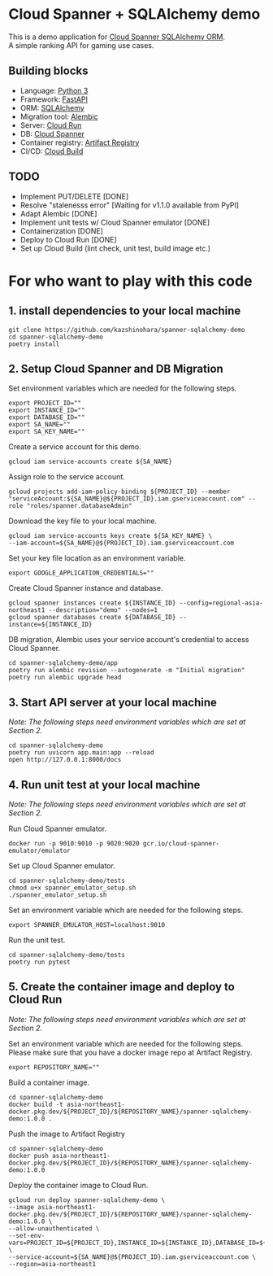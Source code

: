 # Cloud Spanner + SQLAlchemy demo 
This is a demo application for [Cloud Spanner SQLAlchemy ORM](https://github.com/googleapis/python-spanner-sqlalchemy).  
A simple ranking API for gaming use cases.

## Building blocks
* Language: [Python 3](https://docs.python.org/3/)
* Framework: [FastAPI](https://fastapi.tiangolo.com/)
* ORM: [SQLAlchemy](https://www.sqlalchemy.org/)
* Migration tool: [Alembic](https://alembic.sqlalchemy.org/en/latest/)
* Server: [Cloud Run](https://cloud.google.com/run/)
* DB: [Cloud Spanner](https://cloud.google.com/spanner/)
* Container registry: [Artifact Registry](https://cloud.google.com/artifact-registry/)
* CI/CD: [Cloud Build](https://cloud.google.com/build/) 


## TODO
- Implement PUT/DELETE [DONE]
- Resolve "stalenesss error" [Waiting for v1.1.0 available from PyPI]
- Adapt Alembic [DONE]
- Implement unit tests w/ Cloud Spanner emulator [DONE]
- Containerization [DONE]
- Deploy to Cloud Run [DONE]
- Set up Cloud Build (lint check, unit test, build image etc.)


# For who want to play with this code
## 1. install dependencies to your local machine
```shell
git clone https://github.com/kazshinohara/spanner-sqlalchemy-demo
cd spanner-sqlalchemy-demo
poetry install
```

## 2. Setup Cloud Spanner and DB Migration
Set environment variables which are needed for the following steps.
```shell
export PROJECT_ID=""
export INSTANCE_ID=""
export DATABASE_ID=""
export SA_NAME=""
export SA_KEY_NAME=""
```

Create a service account for this demo.
```shell
gcloud iam service-accounts create ${SA_NAME}
```

Assign role to the service account. 
```shell
gcloud projects add-iam-policy-binding ${PROJECT_ID} --member "serviceAccount:${SA_NAME}@${PROJECT_ID}.iam.gserviceaccount.com" --role "roles/spanner.databaseAdmin"
```

Download the key file to your local machine.
```shell
gcloud iam service-accounts keys create ${SA_KEY_NAME} \
--iam-account=${SA_NAME}@${PROJECT_ID}.iam.gserviceaccount.com
```

Set your key file location as an environment variable.
```shell
export GOOGLE_APPLICATION_CREDENTIALS=""
```

Create Cloud Spanner instance and database.
```shell
gcloud spanner instances create ${INSTANCE_ID} --config=regional-asia-northeast1 --description="demo" --nodes=1
gcloud spanner databases create ${DATABASE_ID} --instance=${INSTANCE_ID}
```

DB migration, Alembic uses your service account's credential to access Cloud Spanner.
```shell
cd spanner-sqlalchemy-demo/app
poetry run alembic revision --autogenerate -m "Initial migration"
poetry run alembic upgrade head
```

## 3. Start API server at your local machine
*Note: The following steps need environment variables which are set at Section 2.*

```shell
cd spanner-sqlalchemy-demo
poetry run uvicorn app.main:app --reload
open http://127.0.0.1:8000/docs
```

## 4. Run unit test at your local machine
*Note: The following steps need environment variables which are set at Section 2.*

Run Cloud Spanner emulator.
```shell
docker run -p 9010:9010 -p 9020:9020 gcr.io/cloud-spanner-emulator/emulator
```

Set up Cloud Spanner emulator.
```shell
cd spanner-sqlalchemy-demo/tests
chmod u+x spanner_emulator_setup.sh
./spanner_emulator_setup.sh
```

Set an environment variable which are needed for the following steps.
```shell
export SPANNER_EMULATOR_HOST=localhost:9010
```

Run the unit test.
```shell
cd spanner-sqlalchemy-demo/tests
poetry run pytest
```

## 5. Create the container image and deploy to Cloud Run
*Note: The following steps need environment variables which are set at Section 2.*

Set an environment variable which are needed for the following steps.  
Please make sure that you have a docker image repo at Artifact Registry.
```shell
export REPOSITORY_NAME=""
```

Build a container image.
```shell
cd spanner-sqlalchemy-demo 
docker build -t asia-northeast1-docker.pkg.dev/${PROJECT_ID}/${REPOSITORY_NAME}/spanner-sqlalchemy-demo:1.0.0 .
```

Push the image to Artifact Registry
```shell
cd spanner-sqlalchemy-demo 
docker push asia-northeast1-docker.pkg.dev/${PROJECT_ID}/${REPOSITORY_NAME}/spanner-sqlalchemy-demo:1.0.0
```

Deploy the container image to Cloud Run.
```shell
gcloud run deploy spanner-sqlalchemy-demo \
--image asia-northeast1-docker.pkg.dev/${PROJECT_ID}/${REPOSITORY_NAME}/spanner-sqlalchemy-demo:1.0.0 \
--allow-unauthenticated \
--set-env-vars=PROJECT_ID=${PROJECT_ID},INSTANCE_ID=${INSTANCE_ID},DATABASE_ID=${DATABASE_ID} \
--service-account=${SA_NAME}@${PROJECT_ID}.iam.gserviceaccount.com \
--region=asia-northeast1
```